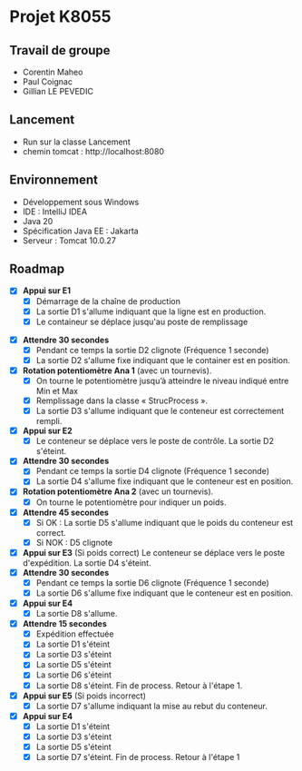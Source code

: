 # Projet K8055

## Travail de groupe

* Corentin Maheo
* Paul Coignac
* Gillian LE PEVEDIC

## Lancement

* Run sur la classe Lancement
* chemin tomcat : http://localhost:8080

## Environnement

* Développement sous Windows
* IDE : IntelliJ IDEA
* Java 20
* Spécification Java EE : Jakarta
* Serveur : Tomcat 10.0.27


## Roadmap

* [x] **Appui sur E1**
  - [x] Démarrage de la chaîne de production
  - [x] La sortie D1 s'allume indiquant que la ligne est en production. 
  - [x] Le containeur se déplace jusqu'au poste de remplissage
- [x] **Attendre 30 secondes**
  - [x] Pendant ce temps la sortie D2 clignote (Fréquence 1 seconde)
  - [x] La sortie D2 s'allume fixe indiquant que le container est en position.
- [x] **Rotation potentiomètre Ana 1** (avec un tournevis).
  - [x] On tourne le potentiomètre jusqu’à atteindre le niveau indiqué entre Min et Max 
  - [x] Remplissage dans la classe « StrucProcess ».
  - [x] La sortie D3 s'allume indiquant que le conteneur est correctement rempli.
- [x] **Appui sur E2**
  - [x] Le conteneur se déplace vers le poste de contrôle. La sortie D2 s'éteint.
- [x] **Attendre 30 secondes**
  - [x] Pendant ce temps la sortie D4 clignote (Fréquence 1 seconde)
  - [x] La sortie D4 s'allume fixe indiquant que le conteneur est en position.
- [x] **Rotation potentiomètre Ana 2** (avec un tournevis).
  -[x] On tourne le potentiomètre pour indiquer un poids.
- [x] **Attendre 45 secondes**
  - [x] Si OK : La sortie D5 s'allume indiquant que le poids du conteneur est correct. 
  - [x] Si NOK : D5 clignote 
- [x] **Appui sur E3** (Si poids correct)
Le conteneur se déplace vers le poste d'expédition.
La sortie D4 s'éteint. 
- [x] **Attendre 30 secondes**
  - [x] Pendant ce temps la sortie D6 clignote (Fréquence 1 seconde)
  - [x] La sortie D6 s'allume fixe indiquant que le conteneur est en position. 
- [x] **Appui sur E4**
  - [x] La sortie D8 s'allume. 
- [x] **Attendre 15 secondes**
  - [x] Expédition effectuée
  - [x] La sortie D1 s'éteint
  - [x] La sortie D3 s'éteint
  - [x] La sortie D5 s'éteint
  - [x] La sortie D6 s'éteint
  - [x] La sortie D8 s'éteint. Fin de process. Retour à l'étape 1.
- [x] **Appui sur E5** (Si poids incorrect)
  - [x] La sortie D7 s'allume indiquant la mise au rebut du conteneur.
- [x] **Appui sur E4**
  - [x] La sortie D1 s'éteint
  - [x] La sortie D3 s'éteint
  - [x] La sortie D5 s'éteint
  - [x] La sortie D7 s'éteint. Fin de process. Retour à l'étape 1